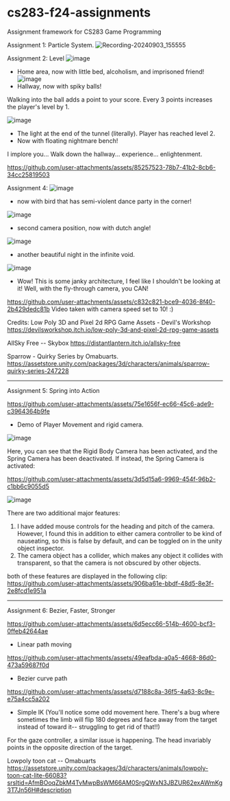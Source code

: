 # cs283-f24-assignments
Assignment framework for CS283 Game Programming


Assignment 1: Particle System. 
![Recording-20240903_155555](https://github.com/user-attachments/assets/1c96fa57-e71c-4f50-8c0d-94d72ea49baf)


Assignment 2: Level
![image](https://github.com/user-attachments/assets/099dd887-6330-40e2-999f-c981bcb19af2)
- Home area, now with little bed, alcoholism, and imprisoned friend!
![image](https://github.com/user-attachments/assets/fe5c4f5e-793d-40eb-92c1-122822590a39)
- Hallway, now with spiky balls!

Walking into the ball adds a point to your score. Every 3 points increases the player's level by 1.

![image](https://github.com/user-attachments/assets/fd63ee13-95a0-4cc6-8af7-c8add67d51cb)
- The light at the end of the tunnel (literally). Player has reached level 2.
- Now with floating nightmare bench!

I implore you... Walk down the hallway... experience... enlightenment. 

https://github.com/user-attachments/assets/85257523-78b7-41b2-8cb6-34cc25819503

Assignment 4: 
![image](https://github.com/user-attachments/assets/bbda3cc6-feaf-446e-8694-fdadca6ccd2b)
- now with bird that has semi-violent dance party in the corner!

![image](https://github.com/user-attachments/assets/f113fa08-f0c7-49a8-9c6b-093ead72c412)
- second camera position, now with dutch angle!

![image](https://github.com/user-attachments/assets/08961359-6988-4063-8f6e-b9f430e39997)
- another beautiful night in the infinite void.

![image](https://github.com/user-attachments/assets/f4db8dbe-5fd5-4876-9c71-e6dd1eb784a4)
- Wow! This is some janky architecture, I feel like I shouldn't be looking at it! Well, with the fly-through camera, you CAN!

https://github.com/user-attachments/assets/c832c821-bce9-4036-8f40-2b429dedc81b
Video taken with camera speed set to 10! :) 

Credits: 
Low Poly 3D and Pixel 2d RPG Game Assets - Devil's Workshop https://devilsworkshop.itch.io/low-poly-3d-and-pixel-2d-rpg-game-assets

AllSky Free -- Skybox
https://distantlantern.itch.io/allsky-free

Sparrow - Quirky Series by Omabuarts. 
https://assetstore.unity.com/packages/3d/characters/animals/sparrow-quirky-series-247228










-----------------------------------------------------------------------------------------

Assignment 5: Spring into Action

https://github.com/user-attachments/assets/75e1656f-ec66-45c6-ade9-c3964364b9fe
- Demo of Player Movement and rigid camera.

![image](https://github.com/user-attachments/assets/d65dc659-6a7d-400f-a43d-e5caeaf5a961)

Here, you can see that the Rigid Body Camera has been activated, and the Spring Camera has been deactivated. If instead, the Spring Camera is activated: 

https://github.com/user-attachments/assets/3d5d15a6-9969-454f-96b2-c1bb6c9055d5

![image](https://github.com/user-attachments/assets/c188a805-9352-4eb5-ad80-976fe01f70ac)

There are two additional major features:
1.  I have added mouse controls for the heading and pitch of the camera. However, I found this in addition to either camera controller to be kind of nauseating, so this is false by default, and can be toggled on in the unity object inspector.
2.  The camera object has a collider, which makes any object it collides with transparent, so that the camera is not obscured by other objects.

both of these features are displayed in the following clip: 
https://github.com/user-attachments/assets/906ba61e-bbdf-48d5-8e3f-2e8fcd1e951a


---------------------------------------------------------------------------------------
Assignment 6: Bezier, Faster, Stronger

https://github.com/user-attachments/assets/6d5ecc66-514b-4600-bcf3-0ffeb42644ae
- Linear path moving

https://github.com/user-attachments/assets/49eafbda-a0a5-4668-86d0-473a59687f0d
- Bezier curve path 

https://github.com/user-attachments/assets/d7188c8a-36f5-4a63-8c9e-e75a4cc5a202
- Simple IK (You'll notice some odd movement here. There's a bug where sometimes the limb will flip 180 degrees and face away from the target instead of toward it-- struggling to get rid of that!!)

For the gaze controller, a similar issue is happening. The head invariably points in the opposite direction of the target. 

Lowpoly toon cat -- Omabuarts
https://assetstore.unity.com/packages/3d/characters/animals/lowpoly-toon-cat-lite-66083?srsltid=AfmBOoqZbkM4TvMwpBsWM66AM0SrgQWxN3JBZUR62exAWmKg3T7Jn56H#description









  



